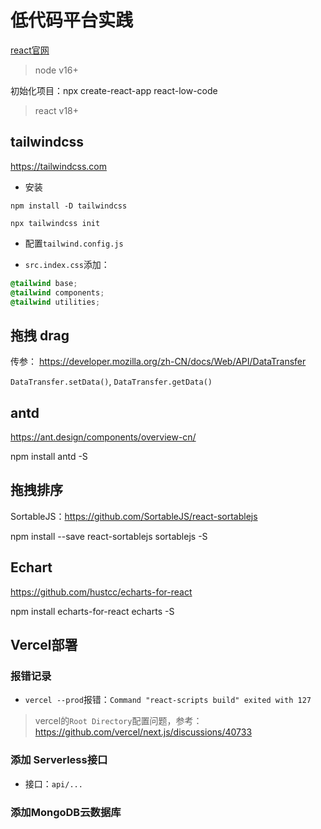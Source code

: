 
# 低代码平台实践




[react官网](https://zh-hans.react.dev/)


> node v16+


初始化项目：npx create-react-app react-low-code


> react v18+


## tailwindcss

https://tailwindcss.com


- 安装
```
npm install -D tailwindcss

npx tailwindcss init
```

- 配置`tailwind.config.js`


- `src.index.css`添加：
``` css
@tailwind base;
@tailwind components;
@tailwind utilities;
```







## 拖拽 drag

传参： https://developer.mozilla.org/zh-CN/docs/Web/API/DataTransfer


`DataTransfer.setData()`, `DataTransfer.getData()`




## antd

https://ant.design/components/overview-cn/


npm install antd -S


## 拖拽排序

SortableJS：https://github.com/SortableJS/react-sortablejs


npm install --save react-sortablejs sortablejs -S


## Echart

https://github.com/hustcc/echarts-for-react


npm install echarts-for-react echarts -S





## Vercel部署



### 报错记录

- `vercel --prod`报错：`Command "react-scripts build" exited with 127`

> vercel的`Root Directory`配置问题，参考：https://github.com/vercel/next.js/discussions/40733

### 添加 Serverless接口


- 接口：`api/...`

### 添加MongoDB云数据库



